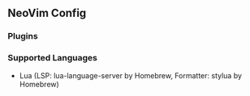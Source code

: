 ## NeoVim Config

### Plugins

### Supported Languages

- Lua (LSP: lua-language-server by Homebrew, Formatter: stylua by Homebrew)
